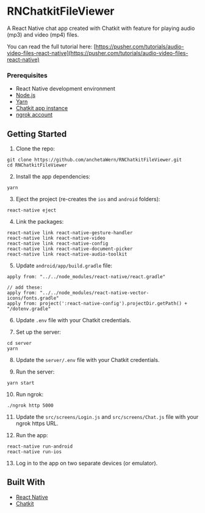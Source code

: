 # RNChatkitFileViewer

A React Native chat app created with Chatkit with feature for playing audio (mp3) and video (mp4) files.

You can read the full tutorial here: [https://pusher.com/tutorials/audio-video-files-react-native](https://pusher.com/tutorials/audio-video-files-react-native)

### Prerequisites

-   React Native development environment
-   [Node.js](https://nodejs.org/en/)
-   [Yarn](https://yarnpkg.com/en/)
-   [Chatkit app instance](https://pusher.com/chatkit)
-   [ngrok account](https://ngrok.com/)

## Getting Started

1.  Clone the repo:

```
git clone https://github.com/anchetaWern/RNChatkitFileViewer.git
cd RNChatkitFileViewer
```

2.  Install the app dependencies:

```
yarn
```

3.  Eject the project (re-creates the `ios` and `android` folders):

```
react-native eject
```

4.  Link the packages:

```
react-native link react-native-gesture-handler
react-native link react-native-video
react-native link react-native-config
react-native link react-native-document-picker
react-native link react-native-audio-toolkit
```

5.  Update `android/app/build.gradle` file:

```
apply from: "../../node_modules/react-native/react.gradle"

// add these:
apply from: "../../node_modules/react-native-vector-icons/fonts.gradle"
apply from: project(':react-native-config').projectDir.getPath() + "/dotenv.gradle"
```

6.  Update `.env` file with your Chatkit credentials.

7.  Set up the server:

```
cd server
yarn
```

8.  Update the `server/.env` file with your Chatkit credentials.

9.  Run the server:

```
yarn start
```

10. Run ngrok:

```
./ngrok http 5000
```

11. Update the `src/screens/Login.js` and `src/screens/Chat.js` file with your ngrok https URL.

12. Run the app:

```
react-native run-android
react-native run-ios
```

13. Log in to the app on two separate devices (or emulator).

## Built With

-   [React Native](http://facebook.github.io/react-native/)
-   [Chatkit](https://pusher.com/chatkit)
